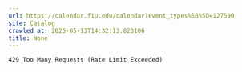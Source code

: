 ```yaml
---
url: https://calendar.fiu.edu/calendar?event_types%5B%5D=127590
site: Catalog
crawled_at: 2025-05-13T14:32:13.823106
title: None
---
```


```
429 Too Many Requests (Rate Limit Exceeded)

```

